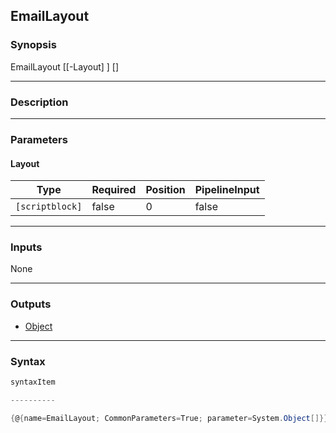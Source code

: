 EmailLayout
-----------




### Synopsis

EmailLayout [[-Layout] <scriptblock>] [<CommonParameters>]




---


### Description


---


### Parameters
#### **Layout**




|Type           |Required|Position|PipelineInput|
|---------------|--------|--------|-------------|
|`[scriptblock]`|false   |0       |false        |





---


### Inputs
None




---


### Outputs
* [Object](https://learn.microsoft.com/en-us/dotnet/api/System.Object)






---


### Syntax
```PowerShell
syntaxItem
```
```PowerShell
----------
```
```PowerShell
{@{name=EmailLayout; CommonParameters=True; parameter=System.Object[]}}
```
